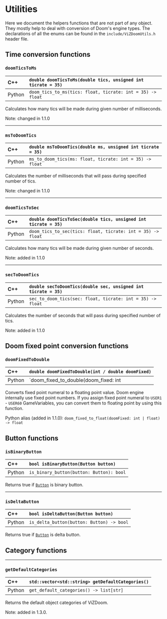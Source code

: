 # Utilities

Here we document the helpers functions that are not part of any object.
They mostly help to deal with conversion of Doom's engine types.
The declarations of all the enums can be found in the `include/ViZDoomUtils.h` header file.


## Time conversion functions

### `doomTicsToMs`

| C++    | `double doomTicsToMs(double tics, unsigned int ticrate = 35)` |
| :--    | :--                                                           |
| Python | `doom_tics_to_ms(tics: float, ticrate: int = 35) -> float`    |

Calculates how many tics will be made during given number of milliseconds.

Note: changed in 1.1.0


---
### `msToDoomTics`

| C++    | `double msToDoomTics(double ms, unsigned int ticrate = 35)` |
| :--    | :--                                                         |
| Python | `ms_to_doom_tics(ms: float, ticrate: int = 35) -> float`    |

Calculates the number of milliseconds that will pass during specified number of tics.

Note: changed in 1.1.0


---
### `doomTicsToSec`

| C++    | `double doomTicsToSec(double tics, unsigned int ticrate = 35)` |
| :--    | :--                                                            |
| Python | `doom_tics_to_sec(tics: float, ticrate: int = 35) -> float`    |

Calculates how many tics will be made during given number of seconds.

Note: added in 1.1.0


---
### `secToDoomTics`

| C++    | `double secToDoomTics(double sec, unsigned int ticrate = 35)` |
| :--    | :--                                                           |
| Python | `sec_to_doom_tics(sec: float, ticrate: int = 35) -> float`    |

Calculates the number of seconds that will pass during specified number of tics.

Note: added in 1.1.0


## Doom fixed point conversion functions

### `doomFixedToDouble`

| C++    | `double doomFixedToDouble(int / double doomFixed)`      |
| :--    | :--                                                     |
| Python | `doom_fixed_to_double(doom_fixed: int | float) -> float` |

Converts fixed point numeral to a floating point value.
Doom engine internally use fixed point numbers.
If you assign fixed point numeral to `USER1` - `USER60` GameVariables,
you can convert them to floating point by using this function.

Python alias (added in 1.1.0): `doom_fixed_to_float(doomFixed: int | float) -> float`


## Button functions

### `isBinaryButton`

| C++    | `bool isBinaryButton(Button button)`     |
| :--    | :--                                      |
| Python | `is_binary_button(button: Button): bool` |

Returns true if [`Button`](./enums.md#button) is binary button.


---
### `isDeltaButton`

| C++    | `bool isDeltaButton(Button button)`       |
| :--    | :--                                       |
| Python | `is_delta_button(button: Button) -> bool` |

Returns true if [`Button`](./enums.md#button) is delta button.


## Category functions

---
### `getDefaultCategories`

| C++    | `std::vector<std::string> getDefaultCategories()` |
| :--    | :--                                                                                            |
| Python | `get_default_categories() -> list[str]`                                         |

Returns the default object categories of ViZDoom.

Note: added in 1.3.0.
